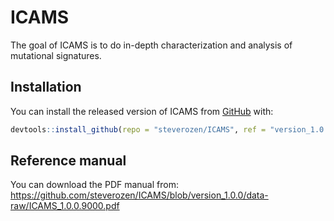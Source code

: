 
<!-- README.md is generated from README.Rmd. Please edit that file -->
ICAMS
=====

The goal of ICAMS is to do in-depth characterization and analysis of mutational signatures.

Installation
------------

You can install the released version of ICAMS from [GitHub](https://github.com/) with:

``` r
devtools::install_github(repo = "steverozen/ICAMS", ref = "version_1.0.0")
```

Reference manual
----------------

You can download the PDF manual from: <https://github.com/steverozen/ICAMS/blob/version_1.0.0/data-raw/ICAMS_1.0.0.9000.pdf>
